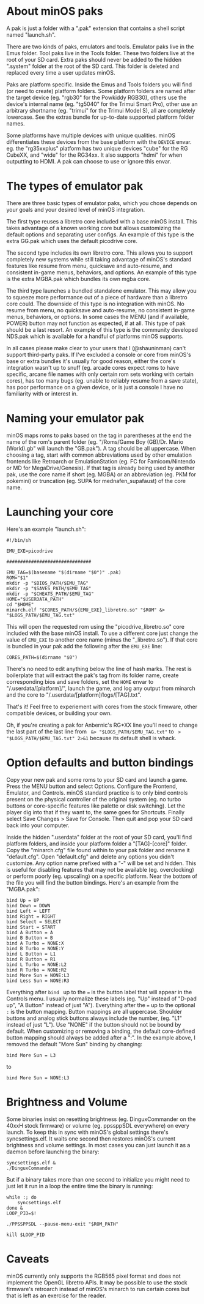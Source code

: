 # About minOS paks

A pak is just a folder with a ".pak" extension that contains a shell script named "launch.sh". 

There are two kinds of paks, emulators and tools. Emulator paks live in the Emus folder. Tool paks live in the Tools folder. These two folders live at the root of your SD card. Extra paks should never be added to the hidden ".system" folder at the root of the SD card. This folder is deleted and replaced every time a user updates minOS.

Paks are platform specific. Inside the Emus and Tools folders you will find (or need to create) platform folders. Some platform folders are named after the target device (eg. "rgb30" for the Powkiddy RGB30), others use the device's internal name (eg. "tg5040" for the Trimui Smart Pro), other use an arbitrary shortname (eg. "trimui" for the Trimui Model S), all are completely lowercase. See the extras bundle for up-to-date supported platform folder names.

Some platforms have multiple devices with unique qualities. minOS differentiates these devices from the base platform with the `DEVICE` envar. eg. the "rg35xxplus" platform has two unique devices "cube" for the RG CubeXX, and "wide" for the RG34xx. It also supports "hdmi" for when outputting to HDMI. A pak can choose to use or ignore this envar.

# The types of emulator pak

There are three basic types of emulator paks, which you chose depends on your goals and your desired level of minOS integration.

The first type reuses a libretro core included with a base minOS install. This takes advantage of a known working core but allows customizing the default options and separating user configs. An example of this type is the extra GG.pak which uses the default picodrive core.

The second type includes its own libretro core. This allows you to support completely new systems while still taking advantage of minOS's standard features like resume from menu, quicksave and auto-resume, and consistent in-game menus, behaviors, and options. An example of this type is the extra MGBA.pak which bundles its own mgba core.

The third type launches a bundled standalone emulator. This may allow you to squeeze more performance out of a piece of hardware than a libretro core could. The downside of this type is no integration with minOS. No resume from menu, no quicksave and auto-resume, no consistent in-game menus, behaviors, or options. In some cases the MENU (and if available, POWER) button may not function as expected, if at all. This type of pak should be a last resort. An example of this type is the community developed NDS.pak which is available for a handful of platforms minOS supports.

In all cases please make clear to your users that I (@shauninman) can't support third-party paks. If I've excluded a console or core from minOS's base or extra bundles it's usually for good reason, either the core's integration wasn't up to snuff (eg. arcade cores expect roms to have specific, arcane file names with only certain rom sets working with certain cores), has too many bugs (eg. unable to reliably resume from a save state), has poor performance on a given device, or is just a console I have no familiarity with or interest in.

# Naming your emulator pak

minOS maps roms to paks based on the tag in parentheses at the end the name of the rom's parent folder (eg. "/Roms/Game Boy (GB)/Dr. Mario (World).gb" will launch the "GB.pak"). A tag should be all uppercase. When choosing a tag, start with common abbreviations used by other emulation frontends like Retroarch or EmulationStation (eg. FC for Famicom/Nintendo or MD for MegaDrive/Genesis). If that tag is already being used by another pak, use the core name if short (eg. MGBA) or an abbreviation (eg. PKM for pokemini) or truncation (eg. SUPA for mednafen_supafaust) of the core name.

# Launching your core

Here's an example "launch.sh":

	#!/bin/sh
	
	EMU_EXE=picodrive
	
	###############################
	
	EMU_TAG=$(basename "$(dirname "$0")" .pak)
	ROM="$1"
	mkdir -p "$BIOS_PATH/$EMU_TAG"
	mkdir -p "$SAVES_PATH/$EMU_TAG"
	mkdir -p "$CHEATS_PATH/$EMU_TAG"
	HOME="$USERDATA_PATH"
	cd "$HOME"
	minarch.elf "$CORES_PATH/${EMU_EXE}_libretro.so" "$ROM" &> "$LOGS_PATH/$EMU_TAG.txt"

This will open the requested rom using the "picodrive\_libretro.so" core included with the base minOS install. To use a different core just change the value of `EMU_EXE` to another core name (minus the "_libretro.so"). If that core is bundled in your pak add the following after the `EMU_EXE` line:

	CORES_PATH=$(dirname "$0")

There's no need to edit anything below the line of hash marks. The rest is boilerplate that will extract the pak's tag from its folder name, create corresponding bios and save folders, set the `HOME` envar to "/.userdata/[platform]/", launch the game, and log any output from minarch and the core to "/.userdata/[platform]/logs/[TAG].txt".

That's it! Feel free to experiement with cores from the stock firmware, other compatible devices, or building your own.

Oh, if you're creating a pak for Anbernic's RG*XX line you'll need to change the last part of the last line from ` &> "$LOGS_PATH/$EMU_TAG.txt"` to ` > "$LOGS_PATH/$EMU_TAG.txt" 2>&1` because its default shell is whack.

# Option defaults and button bindings

Copy your new pak and some roms to your SD card and launch a game. Press the MENU button and select Options. Configure the Frontend, Emulator, and Controls. minOS standard practice is to only bind controls present on the physical controller of the original system (eg. no turbo buttons or core-specific features like palette or disk switching). Let the player dig into that if they want to, the same goes for Shortcuts. Finally select Save Changes > Save for Console. Then quit and pop your SD card back into your computer. 

Inside the hidden ".userdata" folder at the root of your SD card, you'll find platform folders, and inside your platform folder a "[TAG]-[core]" folder. Copy the "minarch.cfg" file found within to your pak folder and rename it "default.cfg". Open "default.cfg" and delete any options you didn't customize. Any option name prefixed with a "-" will be set and hidden. This is useful for disabling features that may not be available (eg. overclocking) or perform poorly (eg. upscaling) on a specific platform. Near the bottom of the file you will find the button bindings. Here's an example from the "MGBA.pak":

	bind Up = UP
	bind Down = DOWN
	bind Left = LEFT
	bind Right = RIGHT
	bind Select = SELECT
	bind Start = START
	bind A Button = A
	bind B Button = B
	bind A Turbo = NONE:X
	bind B Turbo = NONE:Y
	bind L Button = L1
	bind R Button = R1
	bind L Turbo = NONE:L2
	bind R Turbo = NONE:R2
	bind More Sun = NONE:L3
	bind Less Sun = NONE:R3

Everything after `bind ` up to the `=` is the button label that will appear in the Controls menu. I usually normalize these labels (eg.  "Up" instead of "D-pad up", "A Button" instead of just "A"). Everything after the `=` up to the optional `:` is the button mapping. Button mappings are all uppercase. Shoulder buttons and analog stick buttons always include the number, (eg. "L1" instead of just "L"). Use "NONE" if the button should not be bound by default. When customizing or removing a binding, the default core-defined button mapping should always be added after a ":". In the example above, I removed the default "More Sun" binding by changing:

	bind More Sun = L3

to

	bind More Sun = NONE:L3

# Brightness and Volume

Some binaries insist on resetting brightness (eg. DinguxCommander on the 40xxH stock firmware) or volume (eg. ppssppSDL everywhere) on every launch. To keep this in sync with minOS's global settings there's syncsettings.elf. It waits one second then restores minOS's current brightness and volume settings. In most cases you can just launch it as a daemon before launching the binary:

	syncsettings.elf &
	./DinguxCommander

But if a binary takes more than one second to initialize you might need to just let it run in a loop the entire time the binary is running:

	while :; do
	    syncsettings.elf
	done &
	LOOP_PID=$!
	
	./PPSSPPSDL --pause-menu-exit "$ROM_PATH"
	
	kill $LOOP_PID

# Caveats

minOS currently only supports the RGB565 pixel format and does not implement the OpenGL libretro APIs. It may be possible to use the stock firmware's retroarch instead of minOS's minarch to run certain cores but that is left as an exercise for the reader.